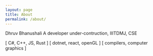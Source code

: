 ```yaml
---
layout: page
title: About
permalink: /about/
---
```


Dhruv Bhanushali
A developer under-contruction, IIITDMJ, CSE

[ C#, C++, JS, Rust ]
[ dotnet, react, openGL ]
[ compilers, computer graphics ]


<!-- This is the base Jekyll theme. You can find out more info about customizing your Jekyll theme, as well as basic Jekyll usage documentation at [jekyllrb.com](https://jekyllrb.com/)

You can find the source code for Minima at GitHub:
[jekyll][jekyll-organization] /
[minima](https://github.com/jekyll/minima)

You can find the source code for Jekyll at GitHub:
[jekyll][jekyll-organization] /
[jekyll](https://github.com/jekyll/jekyll) -->


[jekyll-organization]: https://github.com/jekyll
